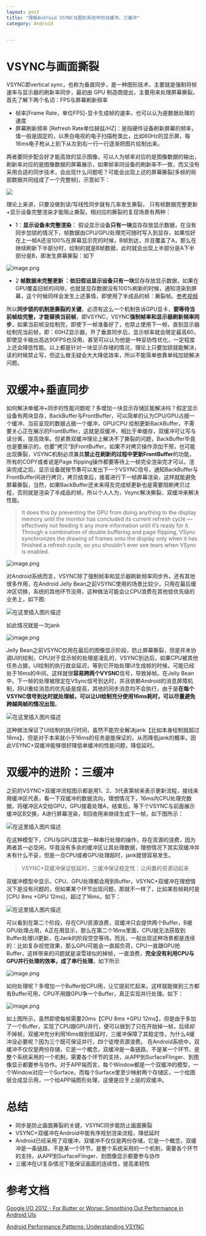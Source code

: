 ```yaml
---
layout: post
title: "理解Android VSYNC与图形系统中的双缓冲、三缓冲"
category: Android


---
```




# VSYNC与画面撕裂

VSYNC即vertical sync，也称为垂直同步，是一种图形技术，主要就是强制将帧速率与显示器的刷新率同步，最初由 GPU 制造商提出，主要用来处理屏幕撕裂。首先了解下两个名词：FPS与屏幕刷新频率

* 帧率[Frame Rate，单位FPS]-显卡生成帧的速率，也可以认为是数据处理的速度
* 屏幕刷新频率 [Refresh Rate单位赫兹/HZ]：是指硬件设备刷新屏幕的频率，值一般是固定的，以黑白电视的电子扫描枪类比，比如60Hz的显示屏，每16ms电子枪从上到下从左到右一行一行逐渐把图片绘制出来。

两者要同步配合好才能高效的显示图像，可以人为帧率对应的是图像数据的输出，刷新率对应的是图像数据的屏幕展示，如果帧率同设备的刷新率不一致，而又没有采用合适的同步技术，会出现什么问题呢？可能会出现上述的屏幕撕裂[多帧的局部数据共同组成了一个完整帧]，示意如下：

![](https://img-blog.csdnimg.cn/a52f52fdd54e4653b10e6cbd9de4919c.png)


理论上来讲，只要没做到读/写线性同步就有几率发生撕裂， 只有帧数据完整更新+显示设备完整渲染才能阻止撕裂，相对应的撕裂的复现场景有两种：

* 1：**显示设备未完整渲染**： 假设显示设备**只有一块**显存存放显示数据，在没有同步加锁的情况下，帧数据由CPU/GPU处理完可随时写入到显存，如果恰好在上一帧A还没100%在屏幕显示完的时候，B帧到达，并且覆盖了A，那么在继续刷新下半部分时，绘制的就是B帧数据，此时就会出现上半部分是A下半部分是B，即发生屏幕撕裂：如下

![image.png](https://img-blog.csdnimg.cn/img_convert/042c9761b22fee275329a6796e05900f.png)
 
* 2 **帧数据未完整更新 **：依旧假设显示设备**只有一块**显存存放显示数据，如果在GPU覆盖旧帧的间隙，也就是显存数据没有100%刷新的时候，通知渲染到屏幕，这个时候同样会发生上述事情，即使用了半成品的帧：撕裂帧。[参考视频](https://youtu.be/1iaHxmfZGGc?list=UU_x5XG1OV2P6uZZ5FSM9Ttw&t=112)

所以**同步锁的机制是撕裂的关键**，必须有这么一个机制告诉GPU显卡，**要等待当前帧绘完整，才能替换当前帧**，即VSYNC，VSYNC**强制帧率和显示器刷新频率同步**，如果当前帧没绘制完，即使下一帧准备好了，也禁止使用下一帧，直到显示器绘制完当前帧，即：60HZ显示器，开了垂直同步后，显示帧率就会限定最高60，即使显卡输出高达90FPS也没用，甚至可以认为他是一种妥协性优化，一定程度上还会降低性能。以上都是针对一块显示存储的情况，理论上只要加锁就能解决，读的时候禁止写，但这么做无疑会大大降低效率，所以不能简单依靠单纯加锁解决问题。
 
# 双缓冲+垂直同步

如何解决单缓冲+同步的性能问题呢？多增加一块显示存储区能解决吗？假定显示设备有两块显存，BackBuffer与FrontBuffer，可以简单的认为CPU/GPU占据一个缓冲、当前呈现的数据占据一个缓冲，GPU/CPU 绘制更新BackBuffer，不需要关心正在展示的FrontBuffer，这就是双缓冲，相比于单缓存，双缓冲可让写与读分离，提高效率。但紧靠双缓冲理论上解决不了撕裂的问题，BackBuffer毕竟也是要展示的，也要”拷贝“到FrontBuffer，如果不对拷贝操作添加干预，也可能出现撕裂，VSYNC机制必须兼具**禁止在刷新的过程中更新FrontBuffer**的功能，所有的COPY或者说是Page flipping操作都要等待上一帧完全渲染完才可以，渲染完成之后，显示设备就按节奏可以发出下一个VSYNC信号，通知BackBuffer与FrontBuffer间进行拷贝，拷贝结束后，接着进行下一帧屏幕渲染，这样就能避免屏幕撕裂，当然，如果BackBuffer还未来得及完成帧更新也是需要阻断拷贝过程，否则就是渲染了半成品的帧，所以个人人为，Vsync解决撕裂、双缓冲来解决性能。


> It does this by preventing the GPU from doing anything to the display memory until the monitor has concluded its current refresh cycle — effectively not feeding it any more information until it’s ready for it. Through a combination of double buffering and page flipping, VSync synchronizes the drawing of frames onto the display only when it has finished a refresh cycle, so you shouldn’t ever see tears when VSync is enabled.


![image.png](https://img-blog.csdnimg.cn/img_convert/30a45ebce7f0995f2f900d67852e028e.png)


对Android系统而言，VSYNC除了强制帧率和显示器刷新频率同步外，还有其他很多作用，在Android Jelly Bean之前VSYNC使用的场景比较少，只用在最后缓冲区切换，系统的其他环节没用，这种做法可能会让CPU浪费在其他低优先级的业务上，如下图:

![在这里插入图片描述](https://img-blog.csdnimg.cn/3a3dcaff80dc4d6292aad702e138c40e.png)


如此情况就是一次jank

![image.png](https://img-blog.csdnimg.cn/img_convert/1f0246ad19ba4a73745eb8b5330cea63.png)


Jelly Bean之前VSYNC仅用在最后的图像显示阶段，防止屏幕撕裂，但是并未协调UI的绘制，CPU对于显示帧的处理是凌乱的，VSYNC到达后，如果CPU被其他任务占据，UI绘制的执行就会延迟，等到它开始处理UI生成帧的时候，可能已经处于16ms的中间，这样就很**容易跨两个VYSNC**信号，导致掉帧。在Jelly Bean中，下一帧的处理被限定在VSync信号到达时，并且依赖Android的消息屏障机制，将UI重绘消息的优先级是提高，其他的同步消息均不会执行，由于是**在每个VSYNC信号到达时就处理帧，可以让UI绘制充分使用16ms耗时，可以尽量避免跨越两帧的情况出现**。

 ![在这里插入图片描述](https://img-blog.csdnimg.cn/f79933b246494a1f93a23eea6cf7debb.png)


这种做法保证了UI绘制的执行时间，虽然不能完全解决jank【比如本身绘制就超过16ms】，但是对于本来就小于16ms的任务是能保证的，从而降低jank的概率，因此VSYNC+双缓冲能够很好降低单缓冲的性能问题，降低延时。

# 双缓冲的进阶：三缓冲

之前的VSYNC+双缓冲流程图示都是用1、2、3代表第帧来表示更新流程，接线来用缓冲区代表，看一下双缓冲的数据流向，理想情况下，16ms内CPU处理完数据，将缓冲区A交给GPU，GPU接着处理A，结束后，等下个VSYNC与前面展示缓冲区B交换，A进行屏幕渲染，B回收用来继续生成下一帧，如下图所示：

![在这里插入图片描述](https://img-blog.csdnimg.cn/a7cd26ae28234e398d04868c1bac7d12.png)


在这种模型下，CPU与GPU其实是一种串行处理的操作，存在资源的浪费，因为两者其一必空闲，毕竟没有多余的缓冲区让其处理数据，理想情况下其实双缓冲并未有什么不妥，但是一旦CPU或者GPU处理超时，jank就很容易发生。


>  VSYNC+双缓冲保证低延时，三缓冲保证稳定性：让闲置的资源动起来

双缓冲模型中显示、CPU、GPU处理都会用到Buffer，VSYNC+双缓冲在理想情况下是没有问题的，但如果某个环节出现问题，那就不一样了，比如某些帧耗时是[CPU 8ms +GPU 12ms]，超过了16ms，如下：

 ![在这里插入图片描述](https://img-blog.csdnimg.cn/dc434c0544eb41159fc74e7e7cf96ac1.png)


可以看到在第二个阶段，存在CPU资源浪费，双缓冲只会提供两个Buffer，B被GPU处理占用，A正在用显示，那么在第二个16ms里面，CPU就无法获取到Buffer处理UI更新，在Jank的阶段空空等待。而且，一般出现这种场景都是连续的：比如复杂视觉效果，那么GPU可能会一直超负荷，CPU一直跟GPU抢Buffer，这样带来的问题就是滚雪球似的掉帧，一直浪费，**完全没有利用CPU与GPU并行处理的效率，成了串行处理**，如下所示

![image.png](https://img-blog.csdnimg.cn/img_convert/c0082956b92d7adf2ad59e1c78a69b65.png)

如何处理呢？多增加一个Buffer给CPU用，让它提前忙起来，这样就能做到三方都有Buffer可用，CPU不用跟GPU争一个Buffer，真正实现并行处理。如下：

![image.png](https://img-blog.csdnimg.cn/img_convert/3bc3f354cb6540e2cba636a826b03ac0.png)

如上图所示，虽然即使每帧需要20ms【CPU 8ms +GPU 12ms】，但是由于多加了一个Buffer，实现了CPU跟GPU并行，便可以做到了只在开始掉一帧，后续却不掉帧，双缓冲充分利用16ms做到低延时，三缓冲保障了其稳定性，为什么4缓冲没必要呢？因为三个既可保证并行，四个徒增资源浪费。  在Android系统中，双缓冲不仅仅是两份存储，它是一个概念，双缓冲是一条链路，不是某一个环节，是整个系统采用的一个机制，需要各个环节的支持，从APP到SurfaceFlinger、到图像显示都要参与协作。对于APP端而言，每个Window都是一个双缓冲的模型，一个Window对应一个Surface，而每个Surface里至少映射两个存储区，一个给图层合成显示用，一个给APP端图形处理，这便是应于上层的双缓冲。

# 总结

* 同步是防止画面撕裂的关键，VSYNC同步能防止画面撕裂
* VSYNC+双缓冲在Android中能有序规划渲染流程，降低延时
* Android已经采用了双缓冲，双缓冲不仅仅是两份存储，它是一个概念，双缓冲是一条链路，不是某一个环节，是整个系统采用的一个机制，需要各个环节的支持，从APP到SurfaceFlinger、到图像显示都要参与协作
* 三缓冲在UI复杂情况下能保证画面的连续性，提高柔韧性

# 参考文档

[Google I/O 2012 - For Butter or Worse: Smoothing Out Performance in Android UIs
](https://www.youtube.com/watch?v=Q8m9sHdyXnE)

[Android Performance Patterns: Understanding VSYNC
](https://www.youtube.com/watch?v=1iaHxmfZGGc&list=UU_x5XG1OV2P6uZZ5FSM9Ttw&index=2288)